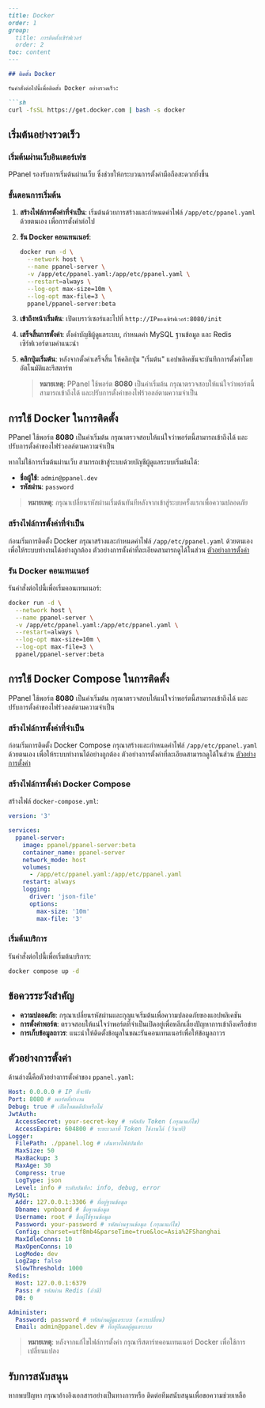 ```markdown
---
title: Docker
order: 1
group: 
  title: การติดตั้งเซิร์ฟเวอร์
  order: 2
toc: content
---

## ติดตั้ง Docker

รันคำสั่งต่อไปนี้เพื่อติดตั้ง Docker อย่างรวดเร็ว:

```sh
curl -fsSL https://get.docker.com | bash -s docker
```

## เริ่มต้นอย่างรวดเร็ว

### เริ่มต้นผ่านเว็บอินเตอร์เฟซ

PPanel รองรับการเริ่มต้นผ่านเว็บ ซึ่งช่วยให้กระบวนการตั้งค่ามือถือสะดวกยิ่งขึ้น

### ขั้นตอนการเริ่มต้น

1. **สร้างไฟล์การตั้งค่าที่จำเป็น**: เริ่มต้นด้วยการสร้างและกำหนดค่าไฟล์ `/app/etc/ppanel.yaml` ด้วยตนเอง เพื่อการตั้งค่าต่อไป

2. **รัน Docker คอนเทนเนอร์**:

   ```sh
   docker run -d \
     --network host \
     --name ppanel-server \
     -v /app/etc/ppanel.yaml:/app/etc/ppanel.yaml \
     --restart=always \
     --log-opt max-size=10m \
     --log-opt max-file=3 \
     ppanel/ppanel-server:beta
   ```

3. **เข้าถึงหน้าเริ่มต้น**: เปิดเบราว์เซอร์และไปที่ `http://IPของเซิร์ฟเวอร์:8080/init`

4. **เสร็จสิ้นการตั้งค่า**: ตั้งค่าบัญชีผู้ดูแลระบบ, กำหนดค่า MySQL ฐานข้อมูล และ Redis เซิร์ฟเวอร์ตามคำแนะนำ

5. **คลิกปุ่มเริ่มต้น**: หลังจากตั้งค่าเสร็จสิ้น ให้คลิกปุ่ม "เริ่มต้น" แอปพลิเคชันจะบันทึกการตั้งค่าโดยอัตโนมัติและรีสตาร์ท

   > **หมายเหตุ**: PPanel ใช้พอร์ต **8080** เป็นค่าเริ่มต้น กรุณาตรวจสอบให้แน่ใจว่าพอร์ตนี้สามารถเข้าถึงได้ และปรับการตั้งค่าของไฟร์วอลล์ตามความจำเป็น

## การใช้ Docker ในการติดตั้ง

PPanel ใช้พอร์ต **8080** เป็นค่าเริ่มต้น กรุณาตรวจสอบให้แน่ใจว่าพอร์ตนี้สามารถเข้าถึงได้ และปรับการตั้งค่าของไฟร์วอลล์ตามความจำเป็น

หากไม่ใช้การเริ่มต้นผ่านเว็บ สามารถเข้าสู่ระบบด้วยบัญชีผู้ดูแลระบบเริ่มต้นได้:

- **ชื่อผู้ใช้**: `admin@ppanel.dev`
- **รหัสผ่าน**: `password`

> **หมายเหตุ**: กรุณาเปลี่ยนรหัสผ่านเริ่มต้นทันทีหลังจากเข้าสู่ระบบครั้งแรกเพื่อความปลอดภัย

### สร้างไฟล์การตั้งค่าที่จำเป็น

ก่อนเริ่มการติดตั้ง Docker กรุณาสร้างและกำหนดค่าไฟล์ `/app/etc/ppanel.yaml` ด้วยตนเอง เพื่อให้ระบบทำงานได้อย่างถูกต้อง ตัวอย่างการตั้งค่าที่ละเอียดสามารถดูได้ในส่วน [ตัวอย่างการตั้งค่า](#ตัวอย่างการตั้งค่า)

### รัน Docker คอนเทนเนอร์

รันคำสั่งต่อไปนี้เพื่อเริ่มคอนเทนเนอร์:

```sh
docker run -d \
  --network host \
  --name ppanel-server \
  -v /app/etc/ppanel.yaml:/app/etc/ppanel.yaml \
  --restart=always \
  --log-opt max-size=10m \
  --log-opt max-file=3 \
  ppanel/ppanel-server:beta
```

## การใช้ Docker Compose ในการติดตั้ง

PPanel ใช้พอร์ต **8080** เป็นค่าเริ่มต้น กรุณาตรวจสอบให้แน่ใจว่าพอร์ตนี้สามารถเข้าถึงได้ และปรับการตั้งค่าของไฟร์วอลล์ตามความจำเป็น

### สร้างไฟล์การตั้งค่าที่จำเป็น

ก่อนเริ่มการติดตั้ง Docker Compose กรุณาสร้างและกำหนดค่าไฟล์ `/app/etc/ppanel.yaml` ด้วยตนเอง เพื่อให้ระบบทำงานได้อย่างถูกต้อง ตัวอย่างการตั้งค่าที่ละเอียดสามารถดูได้ในส่วน [ตัวอย่างการตั้งค่า](#ตัวอย่างการตั้งค่า)

### สร้างไฟล์การตั้งค่า Docker Compose

สร้างไฟล์ `docker-compose.yml`:

```yaml
version: '3'

services:
  ppanel-server:
    image: ppanel/ppanel-server:beta
    container_name: ppanel-server
    network_mode: host
    volumes:
      - /app/etc/ppanel.yaml:/app/etc/ppanel.yaml
    restart: always
    logging:
      driver: 'json-file'
      options:
        max-size: '10m'
        max-file: '3'
```

### เริ่มต้นบริการ

รันคำสั่งต่อไปนี้เพื่อเริ่มต้นบริการ:

```sh
docker compose up -d
```

## ข้อควรระวังสำคัญ

- **ความปลอดภัย**: กรุณาเปลี่ยนรหัสผ่านและกุญแจเริ่มต้นเพื่อความปลอดภัยของแอปพลิเคชัน
- **การตั้งค่าพอร์ต**: ตรวจสอบให้แน่ใจว่าพอร์ตที่จำเป็นเปิดอยู่เพื่อหลีกเลี่ยงปัญหาการเข้าถึงเครือข่าย
- **การเก็บข้อมูลถาวร**: แนะนำให้ติดตั้งข้อมูลในขณะรันคอนเทนเนอร์เพื่อให้ข้อมูลถาวร

## ตัวอย่างการตั้งค่า

ด้านล่างนี้คือตัวอย่างการตั้งค่าของ `ppanel.yaml`:

```yaml
Host: 0.0.0.0 # IP ที่จะฟัง
Port: 8080 # พอร์ตที่ทำงาน
Debug: true # เปิดโหมดดีบักหรือไม่
JwtAuth:
  AccessSecret: your-secret-key # รหัสลับ Token (กรุณาแก้ไข)
  AccessExpire: 604800 # ระยะเวลาที่ Token ใช้งานได้ (วินาที)
Logger:
  FilePath: ./ppanel.log # เส้นทางไฟล์บันทึก
  MaxSize: 50
  MaxBackup: 3
  MaxAge: 30
  Compress: true
  LogType: json
  Level: info # ระดับบันทึก: info, debug, error
MySQL:
  Addr: 127.0.0.1:3306 # ที่อยู่ฐานข้อมูล
  Dbname: vpnboard # ชื่อฐานข้อมูล
  Username: root # ชื่อผู้ใช้ฐานข้อมูล
  Password: your-password # รหัสผ่านฐานข้อมูล (กรุณาแก้ไข)
  Config: charset=utf8mb4&parseTime=true&loc=Asia%2FShanghai
  MaxIdleConns: 10
  MaxOpenConns: 10
  LogMode: dev
  LogZap: false
  SlowThreshold: 1000
Redis:
  Host: 127.0.0.1:6379
  Pass: # รหัสผ่าน Redis (ถ้ามี)
  DB: 0

Administer:
  Password: password # รหัสผ่านผู้ดูแลระบบ (ควรเปลี่ยน)
  Email: admin@ppanel.dev # ที่อยู่อีเมลผู้ดูแลระบบ
```

> **หมายเหตุ**: หลังจากแก้ไขไฟล์การตั้งค่า กรุณารีสตาร์ทคอนเทนเนอร์ Docker เพื่อใช้การเปลี่ยนแปลง

## รับการสนับสนุน

หากพบปัญหา กรุณาอ้างอิงเอกสารอย่างเป็นทางการหรือ ติดต่อทีมสนับสนุนเพื่อขอความช่วยเหลือ
```

